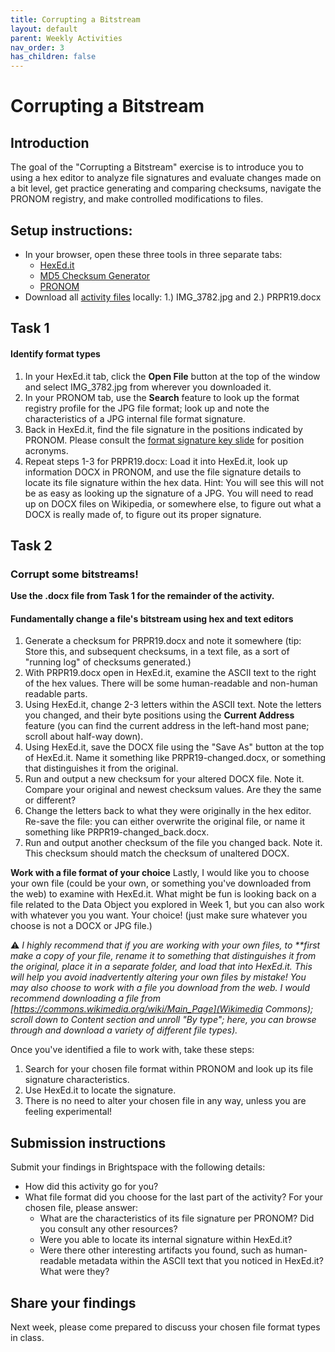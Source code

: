 ```yaml
---
title: Corrupting a Bitstream
layout: default
parent: Weekly Activities
nav_order: 3
has_children: false
---
```


# Corrupting a Bitstream

## Introduction
The goal of the "Corrupting a Bitstream" exercise is to introduce you to using a hex editor to analyze file signatures and evaluate changes made on a bit level, get practice generating and comparing checksums, navigate the PRONOM registry, and make controlled modifications to files.

## Setup instructions:
* In your browser, open these three tools in three separate tabs:
  * <a href="https://hexed.it/" target="_blank">HexEd.it</a>
  * <a href="https://emn178.github.io/online-tools/md5_checksum.html" target="_blank">MD5 Checksum Generator</a>
  * <a href="https://www.nationalarchives.gov.uk/pronom/" target="_blank">PRONOM</a>
* Download all <a href="https://drive.google.com/drive/folders/1UzQbxCrIcE0LhKNi7QImC4YryopubrKB?usp=sharing" target="_blank">activity files</a> locally: 1.) IMG_3782.jpg and 2.) PRPR19.docx

## Task 1
#### Identify format types
1. In your HexEd.it tab, click the **Open File** button at the top of the window and select IMG_3782.jpg from wherever you downloaded it.
2. In your PRONOM tab, use the **Search** feature to look up the format registry profile for the JPG file format; look up and note the characteristics of a JPG internal file format signature.
3. Back in HexEd.it, find the file signature in the positions indicated by PRONOM. Please consult the <a href="https://digital-archives.github.io/HISTGA1011/slides/week_03_slide_deck.html#48" target="_blank">format signature key slide</a> for position acronyms.
4. Repeat steps 1-3 for PRPR19.docx: Load it into HexEd.it, look up information DOCX in PRONOM, and use the file signature details to locate its file signature within the hex data. Hint: You will see this will not be as easy as looking up the signature of a JPG. You will need to read up on DOCX files on Wikipedia, or somewhere else, to figure out what a DOCX is really made of, to figure out its proper signature.

## Task 2
### Corrupt some bitstreams!

**Use the .docx file from Task 1 for the remainder of the activity.**

#### Fundamentally change a file's bitstream using hex and text editors

1. Generate a checksum for PRPR19.docx and note it somewhere (tip: Store this, and subsequent checksums, in a text file, as a sort of "running log" of checksums generated.)
2. With PRPR19.docx open in HexEd.it, examine the ASCII text to the right of the hex values. There will be some human-readable and non-human readable parts.
3. Using HexEd.it, change 2-3 letters within the ASCII text. Note the letters you changed, and their byte positions using the **Current Address** feature (you can find the current address in the left-hand most pane; scroll about half-way down).
4. Using HexEd.it, save the DOCX file using the "Save As" button at the top of HexEd.it. Name it something like PRPR19-changed.docx, or something that distinguishes it from the original.
5. Run and output a new checksum for your altered DOCX file. Note it. Compare your original and newest checksum values. Are they the same or different?
6. Change the letters back to what they were originally in the hex editor. Re-save the file: you can either overwrite the original file, or name it something like PRPR19-changed_back.docx.
7. Run and output another checksum of the file you changed back. Note it. This checksum should match the checksum of unaltered DOCX.

**Work with a file format of your choice**
Lastly, I would like you to choose your own file (could be your own, or something you've downloaded from the web) to examine with HexEd.it. What might be fun is looking back on a file related to the Data Object you explored in Week 1, but you can also work with whatever you you want. Your choice! (just make sure whatever you choose is not a DOCX or JPG file.)

⚠️ _I highly recommend that if you are working with your own files, to **first make a copy of your file, rename it to something that distinguishes it from the original, place it in a separate folder, and load that into HexEd.it. This will help you avoid inadvertently altering your own files by mistake! You may also choose to work with a file you download from the web. I would recommend downloading a file from [https://commons.wikimedia.org/wiki/Main_Page](Wikimedia Commons); scroll down to Content section and unroll "By type"; here, you can browse through and download a variety of different file types)._

Once you've identified a file to work with, take these steps:
1. Search for your chosen file format within PRONOM and look up its file signature characteristics.
2. Use HexEd.it to locate the signature.
3. There is no need to alter your chosen file in any way, unless you are feeling experimental!

## Submission instructions
Submit your findings in Brightspace with the following details:
* How did this activity go for you?
* What file format did you choose for the last part of the activity? For your chosen file, please answer:
  - What are the characteristics of its file signature per PRONOM? Did you consult any other resources?
  - Were you able to locate its internal signature within HexEd.it?
  - Were there other interesting artifacts you found, such as human-readable metadata within the ASCII text that you noticed in HexEd.it? What were they?

## Share your findings
Next week, please come prepared to discuss your chosen file format types in class.